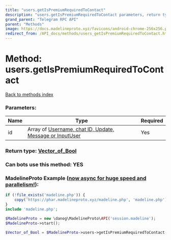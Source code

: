 ```yaml
---
title: "users.getIsPremiumRequiredToContact"
description: "users.getIsPremiumRequiredToContact parameters, return type and example"
grand_parent: "Telegram RPC API"
parent: "Methods"
image: https://docs.madelineproto.xyz/favicons/android-chrome-256x256.png
redirect_from: /API_docs/methods/users_getIsPremiumRequiredToContact.html
---
```

# Method: users.getIsPremiumRequiredToContact
[Back to methods index](index.html)



### Parameters:

| Name     |    Type       | Required |
|----------|---------------|----------|
|id|Array of [Username, chat ID, Update, Message or InputUser](/API_docs/types/InputUser.html) | Yes|


### Return type: [Vector\_of\_Bool](/API_docs/types/Bool.html)

### Can bots use this method: **YES**


### MadelineProto Example ([now async for huge speed and parallelism!](https://docs.madelineproto.xyz/docs/ASYNC.html)):


```php
if (!file_exists('madeline.php')) {
    copy('https://phar.madelineproto.xyz/madeline.php', 'madeline.php');
}
include 'madeline.php';

$MadelineProto = new \danog\MadelineProto\API('session.madeline');
$MadelineProto->start();

$Vector_of_Bool = $MadelineProto->users->getIsPremiumRequiredToContact(id: [$InputUser, $InputUser], );
```

